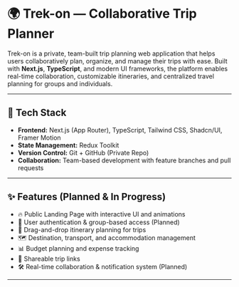 # 🌍 Trek-on — Collaborative Trip Planner

Trek-on is a private, team-built trip planning web application that helps users collaboratively plan, organize, and manage their trips with ease. Built with **Next.js**, **TypeScript**, and modern UI frameworks, the platform enables real-time collaboration, customizable itineraries, and centralized travel planning for groups and individuals.

---

## 🚀 Tech Stack

- **Frontend:** Next.js (App Router), TypeScript, Tailwind CSS, Shadcn/UI, Framer Motion
- **State Management:** Redux Toolkit
- **Version Control:** Git + GitHub (Private Repo)
- **Collaboration:** Team-based development with feature branches and pull requests

---

## ✨ Features (Planned & In Progress)

- 🔥 Public Landing Page with interactive UI and animations  
- 👥 User authentication & group-based access (Planned)
- 📅 Drag-and-drop itinerary planning for trips  
- 🗺️ Destination, transport, and accommodation management  
- 📊 Budget planning and expense tracking  
- 🔗 Shareable trip links  
- 🛠️ Real-time collaboration & notification system (Planned)

---

